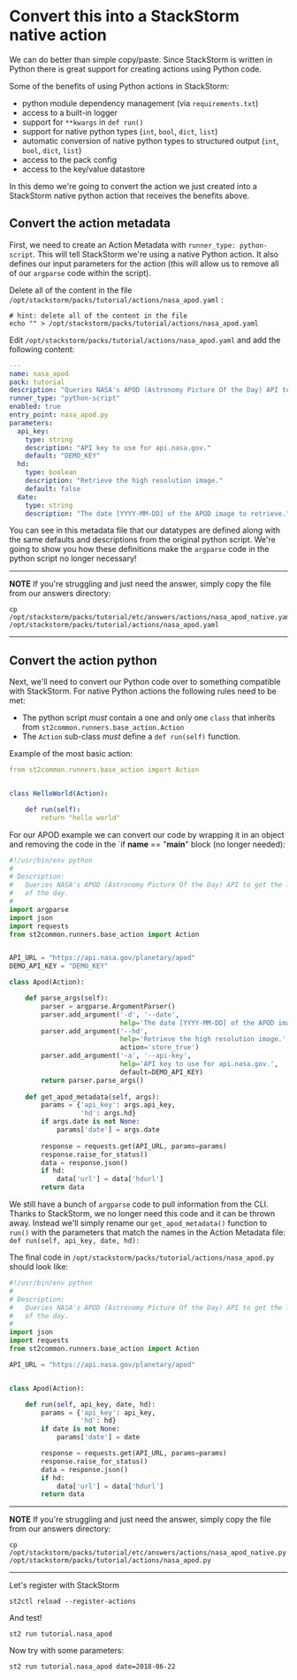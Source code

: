 # Convert this into a StackStorm native action

We can do better than simple copy/paste.
Since StackStorm is written in Python there is great support for creating actions
using Python code. 

Some of the benefits of using Python actions in StackStorm:

* python module dependency management (via `requirements.txt`)
* access to a built-in logger
* support for `**kwargs` in `def run()`
* support for native python types (`int`, `bool`, `dict`, `list`)
* automatic conversion of native python types to structured output (`int`, `bool`, `dict`, `list`)
* access to the pack config
* access to the key/value datastore

In this demo we're going to convert the action we just created into a
StackStorm native python action that receives the benefits above.

## Convert the action metadata

First, we need to create an Action Metadata with `runner_type: python-script`. 
This will tell StackStorm we're using a native Python action. It also defines our input
parameters for the action (this will allow us to remove all of our `argparse` code within
the script).

Delete all of the content in the file `/opt/stackstorm/packs/tutorial/actions/nasa_apod.yaml` :

```shell
# hint: delete all of the content in the file
echo "" > /opt/stackstorm/packs/tutorial/actions/nasa_apod.yaml
```

Edit `/opt/stackstorm/packs/tutorial/actions/nasa_apod.yaml` and add the following content:

``` yaml
---
name: nasa_apod
pack: tutorial
description: "Queries NASA's APOD (Astronomy Picture Of the Day) API to get the link to the picture of the day."
runner_type: "python-script"
enabled: true
entry_point: nasa_apod.py
parameters:
  api_key:
    type: string
    description: "API key to use for api.nasa.gov."
    default: "DEMO_KEY"
  hd:
    type: boolean
    description: "Retrieve the high resolution image."
    default: false
  date:
    type: string
    description: "The date [YYYY-MM-DD] of the APOD image to retrieve."
```

You can see in this metadata file that our datatypes are defined along with 
the same defaults and descriptions from the original python script. We're going
to show you how these definitions make the `argparse` code in the python script
no longer necessary!

-----------
**NOTE** 
If you're struggling and just need the answer, simply copy the file from our
answers directory:
```shell
cp /opt/stackstorm/packs/tutorial/etc/answers/actions/nasa_apod_native.yaml /opt/stackstorm/packs/tutorial/actions/nasa_apod.yaml
```
-----------


## Convert the action python

Next, we'll need to convert our Python code over to something compatible
with StackStorm. For native Python actions the following rules need to be met:

* The python script *must* contain a one and only one `class` that inherits from `st2common.runners.base_action.Action`
* The `Action` sub-class *must* define a `def run(self)` function.

Example of the most basic action:

``` yaml
from st2common.runners.base_action import Action


class HelloWorld(Action):

    def run(self):
        return "hello world"
```

For our APOD example we can convert our code by wrapping it in an object and
removing the code in the `if __name__ == "__main__" block (no longer needed):

``` python
#!/usr/bin/env python
#
# Description:
#   Queries NASA's APOD (Astronomy Picture Of the Day) API to get the link to the picture
#   of the day.
#
import argparse
import json
import requests
from st2common.runners.base_action import Action


API_URL = "https://api.nasa.gov/planetary/apod"
DEMO_API_KEY = "DEMO_KEY"

class Apod(Action):

    def parse_args(self):
        parser = argparse.ArgumentParser()
        parser.add_argument('-d', '--date',
                            help='The date [YYYY-MM-DD] of the APOD image to retrieve.')
        parser.add_argument('--hd',
                            help='Retrieve the high resolution image.',
                            action='store_true')
        parser.add_argument('-a', '--api-key',
                            help='API key to use for api.nasa.gov.',
                            default=DEMO_API_KEY)
        return parser.parse_args()
    
    def get_apod_metadata(self, args):
        params = {'api_key': args.api_key,
                  'hd': args.hd}
        if args.date is not None:
            params['date'] = args.date
    
        response = requests.get(API_URL, params=params)
        response.raise_for_status()
        data = response.json()
        if hd:
            data['url'] = data['hdurl']
        return data
```

We still have a bunch of `argparse` code to pull information from the CLI.
Thanks to StackStorm, we no longer need this code and it can be thrown away.
Instead we'll simply rename our `get_apod_metadata()` function to `run()` 
with the parameters that match the names in the Action Metadata file:
`def run(self, api_key, date, hd):`

The final code in `/opt/stackstorm/packs/tutorial/actions/nasa_apod.py` 
should look like: 

``` python
#!/usr/bin/env python
#
# Description:
#   Queries NASA's APOD (Astronomy Picture Of the Day) API to get the link to the picture
#   of the day.
#
import json
import requests
from st2common.runners.base_action import Action

API_URL = "https://api.nasa.gov/planetary/apod"


class Apod(Action):

    def run(self, api_key, date, hd):
        params = {'api_key': api_key,
                  'hd': hd}
        if date is not None:
            params['date'] = date

        response = requests.get(API_URL, params=params)
        response.raise_for_status()
        data = response.json()
        if hd:
            data['url'] = data['hdurl']
        return data
```

-----------
**NOTE** 
If you're struggling and just need the answer, simply copy the file from our
answers directory:
```shell
cp /opt/stackstorm/packs/tutorial/etc/answers/actions/nasa_apod_native.py /opt/stackstorm/packs/tutorial/actions/nasa_apod.py
```
-----------

Let's register with StackStorm

``` shell
st2ctl reload --register-actions
```

And test!

``` shell
st2 run tutorial.nasa_apod
```

Now try with some parameters:

``` shell
st2 run tutorial.nasa_apod date=2018-06-22
```
